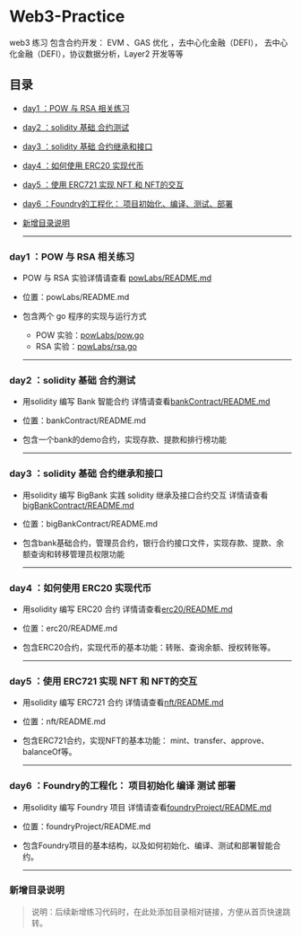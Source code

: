 # Web3-Practice
web3 练习 包含合约开发： EVM 、GAS 优化 ，去中心化金融（DEFI）， 去中心化金融（DEFI），协议数据分析，Layer2 开发等等

## 目录
- [day1 ：POW 与 RSA 相关练习](#day1-pow-与-rsa-相关练习)
- [day2 ：solidity 基础 合约测试](#day2-solidity-基础-合约测试)
- [day3 ：solidity 基础 合约继承和接口](#day3-solidity-基础-合约继承和接口)
- [day4 ：如何使用 ERC20 实现代币](#day4-如何使用-erc20-实现代币)
- [day5 ：使用 ERC721 实现 NFT 和 NFT的交互](#day5-使用-erc721-实现-nft-和-nft的交互)
- [day6 ：Foundry的工程化： 项目初始化、编译、测试、部署](#day6-foundry的工程化-项目初始化-编译-测试-部署)

- [新增目录说明](#新增目录说明)


  ------
  

### **day1 ：POW 与 RSA 相关练习**

- POW 与 RSA 实验详情请查看 [powLabs/README.md](powLabs/README.md)

- 位置：powLabs/README.md

- 包含两个 go 程序的实现与运行方式
  - POW 实验：[powLabs/pow.go](powLabs/pow.go)
  - RSA 实验：[powLabs/rsa.go](powLabs/rsa.go)

  ------
  

### **day2 ：solidity 基础 合约测试**
- 用solidity 编写 Bank 智能合约  详情请查看[bankContract/README.md](bankContract/README.md)
- 位置：bankContract/README.md
- 包含一个bank的demo合约，实现存款、提款和排行榜功能

  ------


### **day3 ：solidity 基础 合约继承和接口**
- 用solidity 编写 BigBank 实践 solidity 继承及接口合约交互  详情请查看[bigBankContract/README.md](bigBankContract/README.md)
- 位置：bigBankContract/README.md
- 包含bank基础合约，管理员合约，银行合约接口文件，实现存款、提款、余额查询和转移管理员权限功能

  -------


### **day4 ：如何使用 ERC20 实现代币**
- 用solidity 编写 ERC20 合约  详情请查看[erc20/README.md](erc20/README.md)
- 位置：erc20/README.md
- 包含ERC20合约，实现代币的基本功能：转账、查询余额、授权转账等。

  -------


### **day5 ：使用 ERC721 实现 NFT 和 NFT的交互**
- 用solidity 编写 ERC721 合约  详情请查看[nft/README.md](nft/README.md)
- 位置：nft/README.md
- 包含ERC721合约，实现NFT的基本功能： mint、transfer、approve、balanceOf等。

  -------


### **day6 ：Foundry的工程化： 项目初始化 编译 测试 部署**
- 用solidity 编写 Foundry 项目  详情请查看[foundryProject/README.md](foundryProject/README.md)
- 位置：foundryProject/README.md
- 包含Foundry项目的基本结构，以及如何初始化、编译、测试和部署智能合约。

  -------

### 新增目录说明

> 说明：后续新增练习代码时，在此处添加目录相对链接，方便从首页快速跳转。